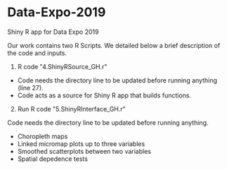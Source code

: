 # Data-Expo-2019
Shiny R app for Data Expo 2019

Our work contains two R Scripts. We detailed below a brief description of the code and inputs.

1. R code "4.ShinyRSource_GH.r"
- Code needs the directory line to be updated before running anything (line 27).
- Code acts as a source for Shiny R app that builds functions.

2. Run R code "5.ShinyRInterface_GH.r"
   
Code needs the directory line to be updated before running anything.
- Choropleth maps
- Linked micromap plots up to three variables
- Smoothed scatterplots between two variables
- Spatial depedence tests
